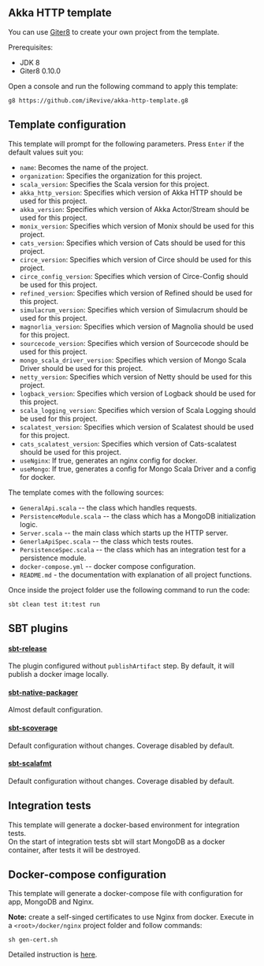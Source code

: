 ## Akka HTTP template

You can use [Giter8](https://github.com/foundweekends/giter8) to create your own project from the template.

Prerequisites:
- JDK 8
- Giter8 0.10.0

Open a console and run the following command to apply this template:
 ```
g8 https://github.com/iRevive/akka-http-template.g8
 ```

## Template configuration

This template will prompt for the following parameters. Press `Enter` if the default values suit you:
- `name`: Becomes the name of the project.
- `organization`: Specifies the organization for this project.
- `scala_version`: Specifies the Scala version for this project.
- `akka_http_version`: Specifies which version of Akka HTTP should be used for this project.
- `akka_version`: Specifies which version of Akka Actor/Stream should be used for this project.
- `monix_version`: Specifies which version of Monix should be used for this project.
- `cats_version`: Specifies which version of Cats should be used for this project.
- `circe_version`: Specifies which version of Circe should be used for this project.
- `circe_config_version`: Specifies which version of Circe-Config should be used for this project.
- `refined_version`: Specifies which version of Refined should be used for this project.
- `simulacrum_version`: Specifies which version of Simulacrum should be used for this project.
- `magnorlia_version`: Specifies which version of Magnolia should be used for this project.
- `sourcecode_version`: Specifies which version of Sourcecode should be used for this project.
- `mongo_scala_driver_version`: Specifies which version of Mongo Scala Driver should be used for this project.
- `netty_version`: Specifies which version of Netty should be used for this project.
- `logback_version`: Specifies which version of Logback should be used for this project.
- `scala_logging_version`: Specifies which version of Scala Logging should be used for this project.
- `scalatest_version`: Specifies which version of Scalatest should be used for this project.
- `cats_scalatest_version`: Specifies which version of Cats-scalatest should be used for this project.
- `useNginx`: If true, generates an nginx config for docker.
- `useMongo`: If true, generates a config for Mongo Scala Driver and a config for docker.

The template comes with the following sources:

* `GeneralApi.scala` -- the class which handles requests.
* `PersistenceModule.scala` -- the class which has a MongoDB initialization logic.
* `Server.scala` -- the main class which starts up the HTTP server.
* `GenerlaApiSpec.scala` -- the class which tests routes.
* `PersistenceSpec.scala` -- the class which has an integration test for a persistence module.
* `docker-compose.yml` -- docker compose configuration. 
* `README.md` - the documentation with explanation of all project functions.

Once inside the project folder use the following command to run the code:
```
sbt clean test it:test run
```

## SBT plugins

#### [sbt-release](https://github.com/sbt/sbt-release)
The plugin configured without `publishArtifact` step. By default, it will publish a docker image locally.  

#### [sbt-native-packager](https://github.com/sbt/sbt-native-packager)
Almost default configuration.

#### [sbt-scoverage](https://github.com/scoverage/sbt-scoverage)
Default configuration without changes. Coverage disabled by default.

#### [sbt-scalafmt](https://github.com/scalameta/sbt-scalafmt)
Default configuration without changes. Coverage disabled by default.
 
## Integration tests

This template will generate a docker-based environment for integration tests.  
On the start of integration tests sbt will start MongoDB as a docker container, after tests it will be destroyed.

## Docker-compose configuration

This template will generate a docker-compose file with configuration for app, MongoDB and Nginx.

**Note:** create a self-singed certificates to use Nginx from docker. Execute in a `<root>/docker/nginx` project folder and follow commands:  
```
sh gen-cert.sh
```

Detailed instruction is [here](https://www.digitalocean.com/community/tutorials/how-to-create-a-self-signed-ssl-certificate-for-nginx-in-ubuntu-16-04).



